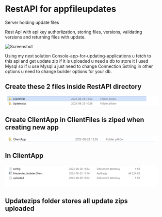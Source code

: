 # RestAPI for appfileupdates
 Server holding update files

Rest Api with api key authoriization, storing files, versions, validating versions and returning files with update.

![Screenshot](img/first.png) 

Using my next solution Console-app-for-updating-applications u fetch to this api and get update zip if it is uploaded u need a db to store it I used Mysql so if u use Mysql u just need to change Connection Sstring in other options u need to change builder options for your db.

## Create these 2 files inside RestAPI directory
![Screenshot](img/1.png) 

## Create ClientApp in ClientFiles is ziped when creating new app
![Screenshot](img/2.png) 

## In ClientApp 
![Screenshot](img/3.png) 

## Updatezips folder stores all update zips uploaded
